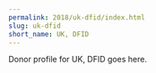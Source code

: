 ```yaml
---
permalink: 2018/uk-dfid/index.html
slug: uk-dfid
short_name: UK, DFID
---
```


Donor profile for UK, DFID goes here.

